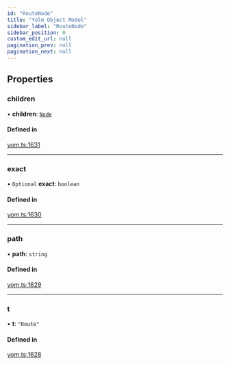 ```yaml
---
id: "RouteNode"
title: "Yolm Object Model"
sidebar_label: "RouteNode"
sidebar_position: 0
custom_edit_url: null
pagination_prev: null
pagination_next: null
---
```


## Properties

### children

• **children**: [`Node`](../modules.md#node)

#### Defined in

[yom.ts:1631](https://github.com/yolmio/boost/blob/964b449/src/yom.ts#L1631)

___

### exact

• `Optional` **exact**: `boolean`

#### Defined in

[yom.ts:1630](https://github.com/yolmio/boost/blob/964b449/src/yom.ts#L1630)

___

### path

• **path**: `string`

#### Defined in

[yom.ts:1629](https://github.com/yolmio/boost/blob/964b449/src/yom.ts#L1629)

___

### t

• **t**: ``"Route"``

#### Defined in

[yom.ts:1628](https://github.com/yolmio/boost/blob/964b449/src/yom.ts#L1628)

